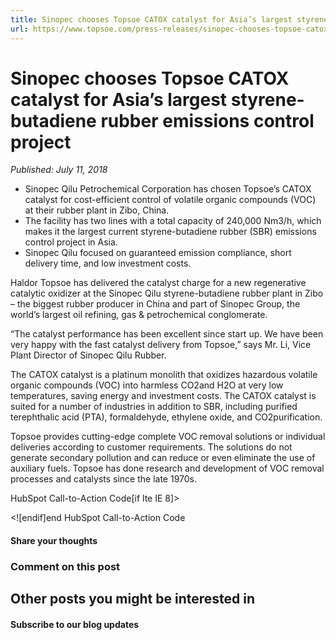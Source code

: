 ```yaml
---
title: Sinopec chooses Topsoe CATOX catalyst for Asia’s largest styrene-butadiene rubber emissions control project
url: https://www.topsoe.com/press-releases/sinopec-chooses-topsoe-catox-catalyst-for-asias-largest-styrene-butadiene-rubber-emissions-control-project#main-content
---
```


# Sinopec chooses Topsoe CATOX catalyst for Asia’s largest styrene-butadiene rubber emissions control project

*Published: July 11, 2018*

- Sinopec Qilu Petrochemical Corporation has chosen Topsoe’s CATOX catalyst for cost-efficient control of volatile organic compounds (VOC) at their rubber plant in Zibo, China.
- The facility has two lines with a total capacity of 240,000 Nm3/h, which makes it the largest current styrene-butadiene rubber (SBR) emissions control project in Asia.
- Sinopec Qilu focused on guaranteed emission compliance, short delivery time, and low investment costs.

Haldor Topsoe has delivered the catalyst charge for a new regenerative catalytic oxidizer at the Sinopec Qilu styrene-butadiene rubber plant in Zibo – the biggest rubber producer in China and part of Sinopec Group, the world’s largest oil refining, gas & petrochemical conglomerate.

“The catalyst performance has been excellent since start up. We have been very happy with the fast catalyst delivery from Topsoe,” says Mr. Li, Vice Plant Director of Sinopec Qilu Rubber.

The CATOX catalyst is a platinum monolith that oxidizes hazardous volatile organic compounds (VOC) into harmless CO2and H2O at very low temperatures, saving energy and investment costs. The CATOX catalyst is suited for a number of industries in addition to SBR, including purified terephthalic acid (PTA), formaldehyde, ethylene oxide, and CO2purification.

Topsoe provides cutting-edge complete VOC removal solutions or individual deliveries according to customer requirements. The solutions do not generate secondary pollution and can reduce or even eliminate the use of auxiliary fuels. Topsoe has done research and development of VOC removal processes and catalysts since the late 1970s.

HubSpot Call-to-Action Code[if lte IE 8]><div id="hs-cta-ie-element"></div><![endif][](https://cta-redirect.hubspot.com/cta/redirect/2115834/721cdac8-0cb8-4720-a0f6-1bba3b4bd47f)end HubSpot Call-to-Action Code

#### Share your thoughts

### Comment on this post

## Other posts you might be interested in

#### Subscribe to our blog updates